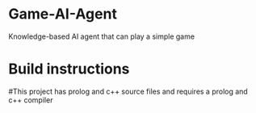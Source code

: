 # Game-AI-Agent
Knowledge-based AI agent that can play a simple game

# Build instructions

#This project has prolog and c++ source files and requires a prolog and c++ compiler

